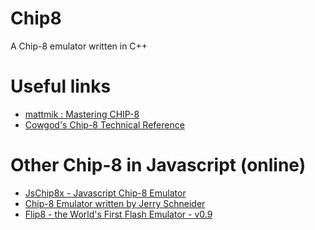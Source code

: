 Chip8
=====

A Chip-8 emulator written in C++

# Useful links

* [mattmik : Mastering CHIP-8](http://mattmik.com/chip8.html)
* [Cowgod's Chip-8 Technical Reference](http://devernay.free.fr/hacks/chip8/C8TECH10.HTM)

# Other Chip-8 in Javascript (online)

* [JsChip8x - Javascript Chip-8 Emulator](http://www.garzul.tonsite.biz/javascript/)
* [Chip-8 Emulator written by Jerry Schneider](http://homepages.rpi.edu/%7Eschnej7/atari/index.html)
* [Flip8 - the World's First Flash Emulator - v0.9](http://newsdee.com/flip8/)
